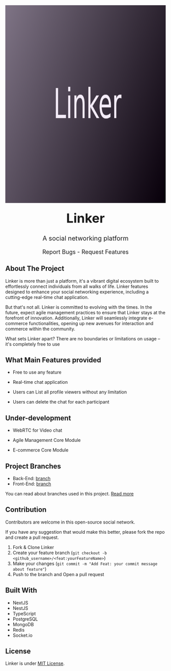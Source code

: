 <img style="width: 100%; height: 620px;" src="./assets/logo.png" />

<h1 style="text-align: center; font-size: 40px; margin-top: 20px">Linker</h1>

<p style="text-align: center; font-size: 20px; margin-top: 20px">A social networking platform</p>

<p style="text-align: center; font-size: 18px">
    <a src="https://github.com/adhamhaddad/Linker-v2-Web-App/issues" style="inherit" >Report Bugs</a> - 
    <a src="https://github.com/adhamhaddad/Linker-v2-Web-App/issues" style="inherit">Request Features</a>
</p>

## About The Project

Linker is more than just a platform, it's a vibrant digital ecosystem built to effortlessly connect individuals from all walks of life. Linker features designed to enhance your social networking experience, including a cutting-edge real-time chat application.

But that's not all. Linker is committed to evolving with the times. In the future, expect agile management practices to ensure that Linker stays at the forefront of innovation. Additionally, Linker will seamlessly integrate e-commerce functionalities, opening up new avenues for interaction and commerce within the community.

What sets Linker apart? There are no boundaries or limitations on usage – it's completely free to use

## What Main Features provided

- Free to use any feature

- Real-time chat application

- Users can List all profile viewers without any limitation

- Users can delete the chat for each participant

## Under-development

- WebRTC for Video chat

- Agile Management Core Module

- E-commerce Core Module

## Project Branches

- Back-End: [branch](http://www.github.com/adhamhaddad/Linker-v2-Web-App/tree/backend)
- Front-End: [branch](http://www.github.com/adhamhaddad/Linker-v2-Web-App/tree/frontend)

You can read about branches used in this project. [Read more](/branches/infrastructure.md)

## Contribution

Contributors are welcome in this open-source social network.

If you have any suggestion that would make this better, please fork the repo and create a pull request.

1. Fork & Clone Linker
2. Create your feature branch (`git checkout -b <github_username>/<feat:yourFeatureName>`)
3. Make your changes (`git commit -m "Add Feat: your commit message about feature"`)
4. Push to the branch and Open a pull request

## Built With

- NextJS
- NestJS
- TypeScript
- PostgreSQL
- MongoDB
- Redis
- Socket.io

## License

Linker is under [MIT License](/LICENSE).
